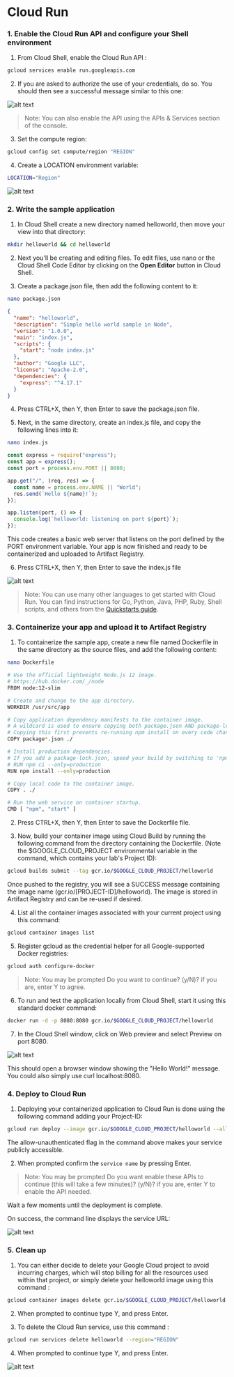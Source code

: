 # Cloud Run

### 1. Enable the Cloud Run API and configure your Shell environment

1. From Cloud Shell, enable the Cloud Run API :

```bash
gcloud services enable run.googleapis.com
```

2. If you are asked to authorize the use of your credentials, do so. You should then see a successful message similar to this one:

![alt text](image.png)

> Note: You can also enable the API using the APIs & Services section of the console.

3. Set the compute region:

```bash
gcloud config set compute/region "REGION"
```

4. Create a LOCATION environment variable:

```bash
LOCATION="Region"
```

![alt text](image-1.png)

### 2. Write the sample application

1. In Cloud Shell create a new directory named helloworld, then move your view into that directory:

```bash
mkdir helloworld && cd helloworld
```

2. Next you'll be creating and editing files. To edit files, use nano or the Cloud Shell Code Editor by clicking on the **Open Editor** button in Cloud Shell.

3. Create a package.json file, then add the following content to it:

```bash
nano package.json
```

```json
{
  "name": "helloworld",
  "description": "Simple hello world sample in Node",
  "version": "1.0.0",
  "main": "index.js",
  "scripts": {
    "start": "node index.js"
  },
  "author": "Google LLC",
  "license": "Apache-2.0",
  "dependencies": {
    "express": "^4.17.1"
  }
}
```

4. Press CTRL+X, then Y, then Enter to save the package.json file.

5. Next, in the same directory, create an index.js file, and copy the following lines into it:

```bash
nano index.js
```

```js
const express = require("express");
const app = express();
const port = process.env.PORT || 8080;

app.get("/", (req, res) => {
  const name = process.env.NAME || "World";
  res.send(`Hello ${name}!`);
});

app.listen(port, () => {
  console.log(`helloworld: listening on port ${port}`);
});
```

This code creates a basic web server that listens on the port defined by the PORT environment variable. Your app is now finished and ready to be containerized and uploaded to Artifact Registry.

6. Press CTRL+X, then Y, then Enter to save the index.js file

![alt text](image-2.png)

> Note: You can use many other languages to get started with Cloud Run. You can find instructions for Go, Python, Java, PHP, Ruby, Shell scripts, and others from the [Quickstarts guide](https://cloud.google.com/run/docs/quickstarts).

### 3. Containerize your app and upload it to Artifact Registry

1. To containerize the sample app, create a new file named Dockerfile in the same directory as the source files, and add the following content:

```bash
nano Dockerfile
```

```bash
# Use the official lightweight Node.js 12 image.
# https://hub.docker.com/_/node
FROM node:12-slim

# Create and change to the app directory.
WORKDIR /usr/src/app

# Copy application dependency manifests to the container image.
# A wildcard is used to ensure copying both package.json AND package-lock.json (when available).
# Copying this first prevents re-running npm install on every code change.
COPY package*.json ./

# Install production dependencies.
# If you add a package-lock.json, speed your build by switching to 'npm ci'.
# RUN npm ci --only=production
RUN npm install --only=production

# Copy local code to the container image.
COPY . ./

# Run the web service on container startup.
CMD [ "npm", "start" ]
```

2. Press CTRL+X, then Y, then Enter to save the Dockerfile file.

3. Now, build your container image using Cloud Build by running the following command from the directory containing the Dockerfile. (Note the $GOOGLE_CLOUD_PROJECT environmental variable in the command, which contains your lab's Project ID):

```bash
gcloud builds submit --tag gcr.io/$GOOGLE_CLOUD_PROJECT/helloworld
```

Once pushed to the registry, you will see a SUCCESS message containing the image name (gcr.io/[PROJECT-ID]/helloworld). The image is stored in Artifact Registry and can be re-used if desired.

4. List all the container images associated with your current project using this command:

```bash
gcloud container images list
```

5. Register gcloud as the credential helper for all Google-supported Docker registries:

```bash
gcloud auth configure-docker
```

> Note: You may be prompted Do you want to continue? (y/N)? if you are, enter Y to agree.

6. To run and test the application locally from Cloud Shell, start it using this standard docker command:

```bash
docker run -d -p 8080:8080 gcr.io/$GOOGLE_CLOUD_PROJECT/helloworld
```

7. In the Cloud Shell window, click on Web preview and select Preview on port 8080.

![alt text](image-3.png)

This should open a browser window showing the "Hello World!" message. You could also simply use curl localhost:8080.

### 4. Deploy to Cloud Run

1. Deploying your containerized application to Cloud Run is done using the following command adding your Project-ID:

```bash
gcloud run deploy --image gcr.io/$GOOGLE_CLOUD_PROJECT/helloworld --allow-unauthenticated --region=$LOCATION
```

The allow-unauthenticated flag in the command above makes your service publicly accessible.

2. When prompted confirm the `service name` by pressing Enter.

> Note: You may be prompted Do you want enable these APIs to continue (this will take a few minutes)? (y/N)? if you are, enter Y to enable the API needed.

Wait a few moments until the deployment is complete.

On success, the command line displays the service URL:

![alt text](image-4.png)

### 5. Clean up

1. You can either decide to delete your Google Cloud project to avoid incurring charges, which will stop billing for all the resources used within that project, or simply delete your helloworld image using this command :

```bash
gcloud container images delete gcr.io/$GOOGLE_CLOUD_PROJECT/helloworld
```

2. When prompted to continue type Y, and press Enter.

3. To delete the Cloud Run service, use this command :

```bash
gcloud run services delete helloworld --region="REGION"
```

4. When prompted to continue type Y, and press Enter.

![alt text](image-5.png)
